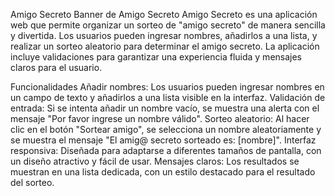 Amigo Secreto
Banner de Amigo Secreto
Amigo Secreto es una aplicación web que permite organizar un sorteo de "amigo secreto" de manera sencilla y divertida. Los usuarios pueden ingresar nombres, añadirlos a una lista, y realizar un sorteo aleatorio para determinar el amigo secreto. La aplicación incluye validaciones para garantizar una experiencia fluida y mensajes claros para el usuario.

Funcionalidades
Añadir nombres: Los usuarios pueden ingresar nombres en un campo de texto y añadirlos a una lista visible en la interfaz.
Validación de entrada: Si se intenta añadir un nombre vacío, se muestra una alerta con el mensaje "Por favor ingrese un nombre válido".
Sorteo aleatorio: Al hacer clic en el botón "Sortear amigo", se selecciona un nombre aleatoriamente y se muestra el mensaje "El amig@ secreto sorteado es: [nombre]".
Interfaz responsiva: Diseñada para adaptarse a diferentes tamaños de pantalla, con un diseño atractivo y fácil de usar.
Mensajes claros: Los resultados se muestran en una lista dedicada, con un estilo destacado para el resultado del sorteo.

